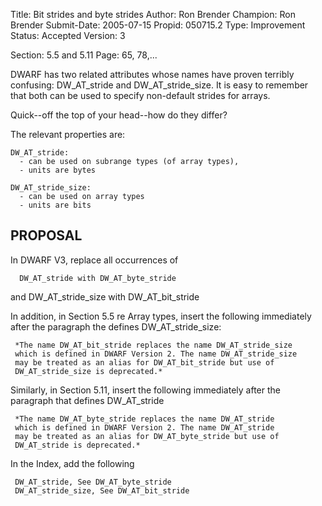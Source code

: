 Title:       Bit strides and byte strides
Author:      Ron Brender
Champion:    Ron Brender
Submit-Date: 2005-07-15
Propid:      050715.2
Type:        Improvement
Status:      Accepted
Version:     3

Section: 5.5 and 5.11
Page: 65, 78,...

DWARF has two related attributes whose names have proven terribly
confusing: DW_AT_stride and DW_AT_stride_size. It is easy to
remember that both can be used to specify non-default strides for
arrays.

Quick--off the top of your head--how do they differ?

The relevant properties are:

    DW_AT_stride:
      - can be used on subrange types (of array types),
      - units are bytes

    DW_AT_stride_size:
      - can be used on array types
      - units are bits


PROPOSAL
--------

In DWARF V3, replace all occurrences of

      DW_AT_stride with DW_AT_byte_stride
and
      DW_AT_stride_size with DW_AT_bit_stride

In addition, in Section 5.5 re Array types, insert the following
immediately after the paragraph the defines DW_AT_stride_size:

     *The name DW_AT_bit_stride replaces the name DW_AT_stride_size
     which is defined in DWARF Version 2. The name DW_AT_stride_size
     may be treated as an alias for DW_AT_bit_stride but use of
     DW_AT_stride_size is deprecated.*

Similarly, in Section 5.11, insert the following immediately after
the paragraph that defines DW_AT_stride

     *The name DW_AT_byte_stride replaces the name DW_AT_stride
     which is defined in DWARF Version 2. The name DW_AT_stride
     may be treated as an alias for DW_AT_byte_stride but use of
     DW_AT_stride is deprecated.*

In the Index, add the following

     DW_AT_stride, See DW_AT_byte_stride
     DW_AT_stride_size, See DW_AT_bit_stride
